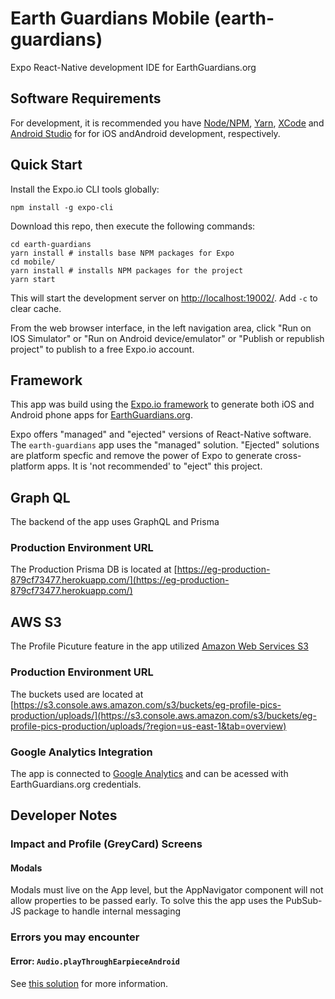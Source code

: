 # Earth Guardians Mobile (earth-guardians)

Expo React-Native development IDE for EarthGuardians.org

## Software Requirements

For development, it is recommended you have [Node/NPM](https://www.npmjs.com/), [Yarn](https://yarnpkg.com/en/), [XCode](https://developer.apple.com/xcode/) and [Android Studio](https://developer.android.com/studio) for  for iOS andAndroid development, respectively.

## Quick Start

Install the Expo.io CLI tools globally:

```
npm install -g expo-cli
```

Download this repo, then execute the following commands:

```
cd earth-guardians
yarn install # installs base NPM packages for Expo
cd mobile/
yarn install # installs NPM packages for the project
yarn start
```

This will start the development server on [http://localhost:19002/](http://localhost:19002/). Add `-c` to clear cache.

From the web browser interface, in the left navigation area, click "Run on IOS Simulator" or "Run on Android device/emulator" or "Publish or republish project" to publish to a free Expo.io account.

## Framework

This app was build using the [Expo.io framework](http://expo.io/) to generate both iOS and Android phone apps for [EarthGuardians.org](http://earthguardians.org).

Expo offers "managed" and "ejected" versions of React-Native software. The `earth-guardians` app uses the "managed" solution. "Ejected" solutions are platform specfic and remove the power of Expo to generate cross-platform apps. It is 'not recommended' to "eject" this project.

## Graph QL

The backend of the app uses GraphQL and Prisma


### Production Environment URL

The Production Prisma DB is located at [https://eg-production-879cf73477.herokuapp.com/](https://eg-production-879cf73477.herokuapp.com/)

## AWS S3

The Profile Picuture feature in the app utilized [Amazon Web Services S3](https://s3.console.aws.amazon.com/s3/)

### Production Environment URL

The buckets used are located at [https://s3.console.aws.amazon.com/s3/buckets/eg-profile-pics-production/uploads/](https://s3.console.aws.amazon.com/s3/buckets/eg-profile-pics-production/uploads/?region=us-east-1&tab=overview)

### Google Analytics Integration

The app is connected to [Google Analytics](https://analytics.google.com/) and can be acessed with EarthGuardians.org credentials.

## Developer Notes

### Impact and Profile (GreyCard) Screens

#### Modals

Modals must live on the App level, but the AppNavigator component will not allow properties to be passed early. To solve this the app uses the PubSub-JS package to handle internal messaging

### Errors you may encounter

#### Error: `Audio.playThroughEarpieceAndroid`

See [this solution](https://github.com/expo/videoplayer/pull/38/files/ce44a1abc7addf350f8a4fab7672f52bb3d4e1f8) for more information.
